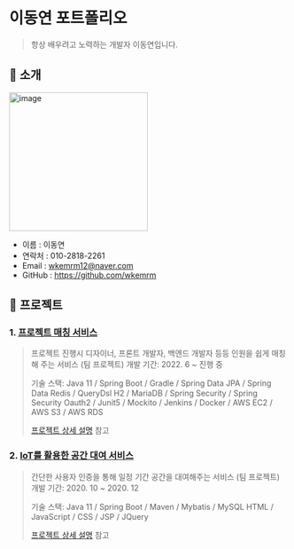 # 이동연 포트폴리오

> 항상 배우려고 노력하는 개발자 이동연입니다.



## 📌 소개

<a href="https://imgbb.com/"><img src="https://i.ibb.co/r0drGNK/image.jpg" alt="image" border="0" width="250"></a>

- 이름 : 이동연
- 연락처 : 010-2818-2261
- Email : wkemrm12@naver.com
- GitHub : https://github.com/wkemrm



## 📌 프로젝트

### 1. [프로젝트 매칭 서비스](https://github.com/project-matching/project-matching-backend)

> 프로젝트 진행시 디자이너, 프론트 개발자, 백엔드 개발자 등등 인원을 쉽게 매칭해 주는 서비스 (팀 프로젝트)
> 개발 기간: 2022. 6 ~ 진행 중
>
> 기술 스택:
> Java 11 / Spring Boot / Gradle / Spring Data JPA / Spring Data Redis / QueryDsl
> H2 / MariaDB / Spring Security / Spring Security Oauth2 / Junit5 / Mockito / Jenkins / Docker / AWS EC2 / AWS S3 / AWS RDS
>
> [프로젝트 상세 설명](https://github.com/project-matching/project-matching-backend) 참고

### 2. [IoT를 활용한 공간 대여 서비스](https://github.com/SpaceRentalUnmannedSystem/SRUS)

> 간단한 사용자 인증을 통해 일정 기간 공간을 대여해주는 서비스 (팀 프로젝트)
> 개발 기간: 2020. 10 ~ 2020. 12
>
> 기술 스택:
> Java 11 / Spring Boot / Maven / Mybatis / MySQL
> HTML / JavaScript / CSS / JSP / JQuery
>
> [프로젝트 상세 설명](https://github.com/SpaceRentalUnmannedSystem/SRUS) 참고
